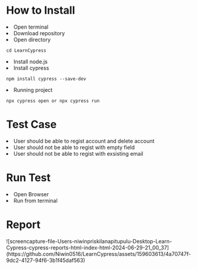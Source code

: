 <h1> How to Install </h1>
<u></u>
<li>Open terminal</li>
<li>Download repository</li>
<li>Open directory <pre><code>cd LearnCypress</code></pre> </li>
<li>Install node.js</li>
<li>Install cypress</li>
   <pre><code>npm install cypress --save-dev</code></pre>
<li>Running project</li>
   <pre><code>npx cypress open or npx cypress run</code></pre>

<h1> Test Case </h1>
<u></u>
<li>User should be able to regist account and delete account</li>
<li>User should not be able to regist with empty field</li>
<li>User should not be able to regist with exsisting email</li>

<h1> Run Test </h1>
<u></u>
<li> Open Browser</li>


<li>Run from terminal</li>


<h1> Report </h1>
<u></u>
![screencapture-file-Users-niwinpriskilanapitupulu-Desktop-Learn-Cypress-cypress-reports-html-index-html-2024-06-29-21_00_37](https://github.com/Niwin0516/LearnCypress/assets/159603613/4a70747f-9dc2-4127-94f6-3b1f45daf563)


